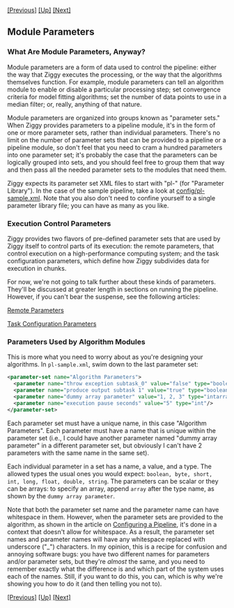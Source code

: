 <a href="configuring-pipeline.md">[Previous]</a> <a href="configuring-pipeline.md">[Up]</a> <a href="data-file-types.md">[Next]</a>

## Module Parameters

### What Are Module Parameters, Anyway?

Module parameters are a form of data used to control the pipeline: either the way that Ziggy executes the processing, or the way that the algorithms themselves function. For example, module parameters can tell an algorithm module to enable or disable a particular processing step; set convergence criteria for model fitting algorithms; set the number of data points to use in a median filter; or, really, anything of that nature.

Module parameters are organized into groups known as "parameter sets." When Ziggy provides parameters to a pipeline module, it's in the form of one or more parameter sets, rather than individual parameters. There's no limit on the number of parameter sets that can be provided to a pipeline or a pipeline module, so don't feel that you need to cram a hundred parameters into one parameter set; it's probably the case that the parameters can be logically grouped into sets, and you should feel free to group them that way and then pass all the needed parameter sets to the modules that need them.

Ziggy expects its parameter set XML files to start with "pl-" (for "Parameter Library"). In the case of the sample pipeline, take a look at [config/pl-sample.xml](../sample-pipeline/config/pl-sample.xml). Note that you also don't need to confine yourself to a single parameter library file; you can have as many as you like.

### Execution Control Parameters

Ziggy provides two flavors of pre-defined parameter sets that are used by Ziggy itself to control parts of its execution: the remote parameters, that control execution on a high-performance computing system; and the task configuration parameters, which define how Ziggy subdivides data for execution in chunks.

For now, we're not going to talk further about these kinds of parameters. They'll be discussed at greater length in sections on running the pipeline. However, if you can't bear the suspense, see the following articles:

[Remote Parameters](remote-parameters.md)

[Task Configuration Parameters](task-configuration.md)

### Parameters Used by Algorithm Modules

This is more what you need to worry about as you're designing your algorithms. In `pl-sample.xml`, swim down to the last parameter set:

```xml
<parameter-set name="Algorithm Parameters">
  <parameter name="throw exception subtask_0" value="false" type="boolean"/>
  <parameter name="produce output subtask 1" value="true" type="boolean"/>
  <parameter name="dummy array parameter" value="1, 2, 3" type="intarray"/>
  <parameter name="execution pause seconds" value="5" type="int"/>
</parameter-set>
```

Each parameter set must have a unique name, in this case "Algorithm Parameters". Each parameter must have a name that is unique within the parameter set (i.e., I could have another parameter named "dummy array parameter" in a different parameter set, but obviously I can't have 2 parameters with the same name in the same set).

Each individual parameter in a set has a name, a value, and a type. The allowed types the usual ones you would expect: `boolean, byte, short, int, long, float, double, string`. The parameters can be scalar or they can be arrays: to specify an array, append `array` after the type name, as shown by the `dummy array parameter`.

Note that both the parameter set name and the parameter name can have whitespace in them. However, when the parameter sets are provided to the algorithm, as shown in the article on [Configuring a Pipeline](configuring-pipeline.md), it's done in a context that doesn't allow for whitespace. As a result, the parameter set names and parameter names will have any whitespace replaced with underscore ("_") characters. In my opinion, this is a recipe for confusion and annoying software bugs: you have two different names for parameters and/or parameter sets, but they're *almost* the same, and you need to remember exactly what the difference is and which part of the system uses each of the names. Still, if you want to do this, you can, which is why we're showing you how to do it (and then telling you not to).

<a href="configuring-pipeline.md">[Previous]</a> <a href="configuring-pipeline.md">[Up]</a> <a href="data-file-types.md">[Next]</a>
